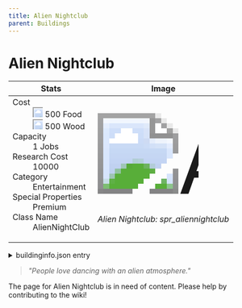 ```yaml
---
title: Alien Nightclub
parent: Buildings
---
```

# Alien Nightclub

[//]: # (Pre-generated content)
<table><thead><tr><th>Stats</th><th>Image</th></tr></thead><tbody><tr><td><dl><dt>Cost</dt><dd><div class="resource-icon"><img style="object-position: -1009px -533px;" src="https://tfe2-wiki.github.io/assets/sprites.png"></div> 500 Food<br><div class="resource-icon"><img style="object-position: -637px -751px;" src="https://tfe2-wiki.github.io/assets/sprites.png"></div> 500 Wood</dd><dt>Capacity</dt><dd>1 Jobs</dd><dt>Research Cost</dt><dd>10000</dd><dt>Category</dt><dd>Entertainment</dd><dt>Special Properties</dt><dd>Premium</dd><dt>Class Name</dt><dd>AlienNightClub</dd></dl></td><td><style>.building-image {width: 200px;height: 200px;overflow: hidden;position: relative;}.building-image img {image-rendering: pixelated;object-fit: none;transform: scale(10);transform-origin: left top;position: absolute;left: 0;top: 0;}.resource-image {width: 200px;height: 200px;overflow: hidden;position: relative;}.resource-image img {image-rendering: pixelated;object-fit: none;transform: scale(20);transform-origin: left top;position: absolute;left: 0;top: 0;}.building-icon {width: 20px;height: 20px;overflow: hidden;position: relative;display: inline-block;}.building-icon img {image-rendering: pixelated;object-fit: none;transform: scale(1);transform-origin: left top;position: absolute;left: 0;top: 0;}.resource-icon {width: 20px;height: 20px;overflow: hidden;position: relative;display: inline-block;}.resource-icon img {image-rendering: pixelated;object-fit: none;transform: scale(2);transform-origin: left top;position: absolute;left: 0;top: 0;}</style><div class="building-image"><img style="object-position: -378px -146px;" src="https://tfe2-wiki.github.io/assets/sprites.png" alt="Alien Nightclub Back"><img style="object-position: -356px -146px;" src="https://tfe2-wiki.github.io/assets/sprites.png" alt="Alien Nightclub"></div><i>Alien Nightclub: spr_aliennightclub</i></td></tr></tbody></table><details><summary>buildinginfo.json entry</summary>```json
	{
    "className": "AlienNightClub",
    "food": 500,
    "wood": 500,
    "stone": 0,
    "machineParts": 0,
    "computerChips": 0,
    "refinedMetal": 0,
    "knowledge": 10000,
    "category": "Entertainment",
    "unlockedByDefault": false,
    "specialInfo": [
        "Premium"
    ],
    "jobs": 1
}
	```</details><blockquote><i>"People love dancing with an alien atmosphere."</i></blockquote>

The page for Alien Nightclub is in need of content. Please help by contributing to the wiki!

